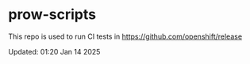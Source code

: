 # prow-scripts

This repo is used to run CI tests in https://github.com/openshift/release

Updated: 01:20 Jan 14 2025

